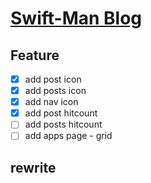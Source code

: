 # [Swift-Man Blog](https://swift-man.github.io/)

## Feature
- [x] add post icon
- [x] add posts icon
- [x] add nav icon
- [x] add post hitcount
- [ ] add posts hitcount
- [ ] add apps page - grid

## rewrite

